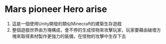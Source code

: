 # Mars pioneer Hero arise
1. 這是一個使用Unity開發的類似Minecraft的建築生存遊戲
2. 整個遊戲世界由方塊構成，會不停的生成怪物來攻擊玩家，玩家要藉由破壞方塊來取得素材製作更強力的裝備，在怪物的攻擊中生存下去
